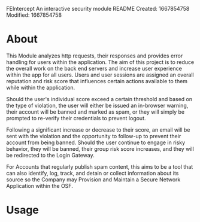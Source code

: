 FEIntercept
An interactive security module
README
Created: 1667854758
Modified: 1667854758

# About

 This Module analyzes http requests, their responses and provides error
 handling for users within the application. The aim of this project is
 to reduce the overall work on the back end servers and increase user experience within the
 app for all users. Users and user sessions are assigned an overall reputation and risk
 score that influences certain actions available to them while within the application.

 Should the user's individual score exceed a certain threshold and based on the type of
 violation, the user will either be issued an in-browser warning, their account will be banned
 and marked as spam, or they will simply be prompted to re-verify their credentials to prevent logout.

 Following a significant increase or decrease to their score, an email will be sent
 with the violation and the opportunity to follow-up to prevent their account from being banned.
 Should the user continue to engage in risky behavior, they will be banned,
 their group risk score increases, and they will be redirected to the Login Gateway.

 For Accounts that regularly publish spam content, this aims to be a tool that can also
 identify, log, track, and detain or collect information about its source so the Company
 may Provision and Maintain a Secure Network Application within the OSF.

# Usage
